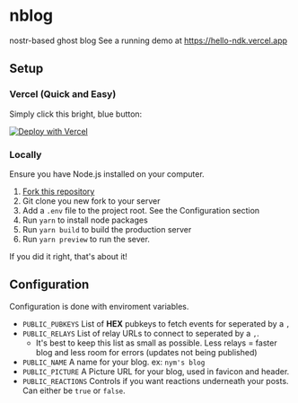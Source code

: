 # nblog

nostr-based ghost blog
See a running demo at https://hello-ndk.vercel.app

## Setup

### Vercel (Quick and Easy)

Simply click this bright, blue button:

[![Deploy with Vercel](https://vercel.com/button)](https://vercel.com/new/clone?repository-url=https%3A%2F%2Fgithub.com%2Fjacany%2Fnblog&env=PUBLIC_PUBKEYS,PUBLIC_RELAYS,PUBLIC_NAME,PUBLIC_PICTURE,PUBLIC_REACTIONS&envDescription=nblog%20configuration&envLink=https%3A%2F%2Fgithub.com%2Fjacany%2Fnblog%23configuration&project-name=nblog&repository-name=my-nblog)

### Locally

Ensure you have Node.js installed on your computer.

1. [Fork this repository](https://github.com/jacany/nblog/fork)
2. Git clone you new fork to your server
3. Add a `.env` file to the project root. See the Configuration section
4. Run `yarn` to install node packages
5. Run `yarn build` to build the production server
6. Run `yarn preview` to run the sever.

If you did it right, that's about it!

## Configuration

Configuration is done with enviroment variables.

-   `PUBLIC_PUBKEYS` List of **HEX** pubkeys to fetch events for seperated by a `,`
-   `PUBLIC_RELAYS` List of relay URLs to connect to seperated by a `,`.
    - It's best to keep this list as small as possible. Less relays = faster blog and less room for errors (updates not being published)
-   `PUBLIC_NAME` A name for your blog. ex: `nym's blog`
-   `PUBLIC_PICTURE` A Picture URL for your blog, used in favicon and header.
-   `PUBLIC_REACTIONS` Controls if you want reactions underneath your posts. Can either be `true` or `false`.

